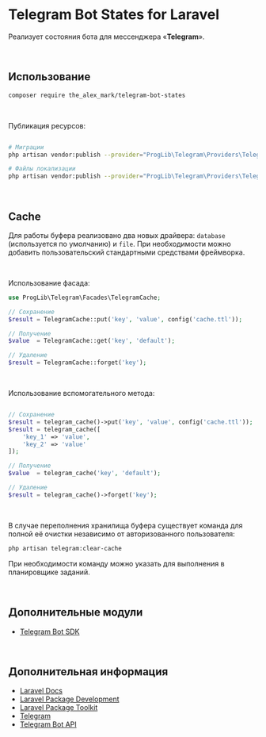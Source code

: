 # Telegram Bot States for Laravel

Реализует состояния бота для мессенджера «**Telegram**».

<br>

## Использование

```bash
composer require the_alex_mark/telegram-bot-states
```

<br>

Публикация ресурсов:
```bash

# Миграции
php artisan vendor:publish --provider="ProgLib\Telegram\Providers\TelegramStatesServiceProvider" --tag="migrations"

# Файлы локализации
php artisan vendor:publish --provider="ProgLib\Telegram\Providers\TelegramStatesServiceProvider" --tag="translations"
```

<br>

## Cache

Для работы буфера реализовано два новых драйвера: `database` (используется по умолчанию) и `file`.
При необходимости можно добавить пользовательский стандартными средствами фреймворка.

<br>

Использование фасада:
```php
use ProgLib\Telegram\Facades\TelegramCache;

// Сохранение
$result = TelegramCache::put('key', 'value', config('cache.ttl'));

// Получение
$value  = TelegramCache::get('key', 'default');

// Удаление
$result = TelegramCache::forget('key');
```

<br>

Использование вспомогательного метода:
```php

// Сохранение
$result = telegram_cache()->put('key', 'value', config('cache.ttl'));
$result = telegram_cache([
    'key_1' => 'value',
    'key_2' => 'value'
]);

// Получение
$value  = telegram_cache('key', 'default');

// Удаление
$result = telegram_cache()->forget('key');
```

<br>

В случае переполнения хранилища буфера существует команда для полной её очистки независимо от авторизованного пользователя:
```bash
php artisan telegram:clear-cache
```
При необходимости команду можно указать для выполнения в планировщике заданий.

<br>

## Дополнительные модули

- [Telegram Bot SDK](https://github.com/irazasyed/telegram-bot-sdk)

<br>

## Дополнительная информация

- [Laravel Docs](https://laravel.com/docs)
- [Laravel Package Development](https://laravelpackage.com)
- [Laravel Package Toolkit](https://packages.tools/testbench)
- [Telegram](https://telegram.org)
- [Telegram Bot API](https://core.telegram.org/bots/api)
